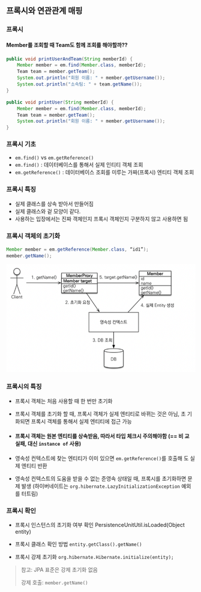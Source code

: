 ## 프록시와 연관관계 매핑

### 프록시

#### Member를 조회할 때 Team도 함께 조회를 해야할까??

```java
public void printUserAndTeam(String memberId) {
    Member member = em.find(Member.class, memberId);
    Team team = member.getTeam();
    System.out.println("회원 이름: " + member.getUsername());
    System.out.println("소속팀: " + team.getName()); 
}
```

```java
public void printUser(String memberId) {
    Member member = em.find(Member.class, memberId);
    Team team = member.getTeam();
    System.out.println("회원 이름: " + member.getUsername());
}
```

### 프록시 기초

* `em.find()` vs `em.getReference()`
* `em.find()` : 데이터베이스를 통해서 실제 인티티 객체 조회
* `em.getReference()` : 데이터베이스 조회를 미루는 가짜(프록시) 엔티티 객체 조회

### 프록시 특징

* 실제 클래스를 상속 받아서 만들어짐
* 실제 클래스와 겉 모양이 같다.
* 사용하는 입장에서는 진짜 객체인지 프록시 객체인지 구분하지 않고 사용하면 됨

### 프록시 객체의 초기화

```java
Member member = em.getReference(Member.class, “id1”); 
member.getName();
```

![](./proxy/1.png)

### 프록시의 특징

* 프록시 객체는 처음 사용할 때 한 번만 초기화

* 프록시 객체를 초기화 할 때, 프록시 객체가 실제 엔티티로 바뀌는 것은 아님, 초 기화되면 프록시 객체를 통해서 실제 엔티티에 접근 가능

* #### 프록시 객체는 원본 엔티티를 상속받음, 따라서 타입 체크시 주의해야함 (== 비 교 실패, 대신 `instance of` 사용)
* 영속성 컨텍스트에 찾는 엔티티가 이미 있으면 `em.getReference()`를 호출해 도 실제 엔티티 반환
* 영속성 컨텍스트의 도움을 받을 수 없는 준영속 상태일 때, 프록시를 초기화하면 문제 발생
(하이버네이트는 `org.hibernate.LazyInitializationException` 예외를 터트림)

### 프록시 확인

* 프록시 인스턴스의 초기화 여부 확인 
  PersistenceUnitUtil.isLoaded(Object entity)

* 프록시 클래스 확인 방법
  `entity.getClass().getName()`
* 프록시 강제 초기화
 `org.hibernate.Hibernate.initialize(entity);`
> 참고: JPA 표준은 강제 초기화 없음
> 
>   강제 호출: `member.getName()`
